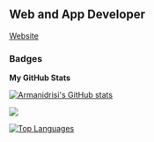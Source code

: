 

## Web and App Developer

[Website](https://arman-idrisi.netlify.app)


### Badges

<b>My GitHub Stats</b>

<a href="http://www.github.com/Armanidrisi"><img src="https://github-readme-stats.vercel.app/api?username=Armanidrisi&show_icons=true&hide=&count_private=true&title_color=0891b2&text_color=ffffff&icon_color=0891b2&bg_color=1c1917&hide_border=true&show_icons=true" alt="Armanidrisi's GitHub stats" /></a>

<a href="http://www.github.com/Armanidrisi"><img src="https://github-readme-streak-stats.herokuapp.com/?user=Armanidrisi&stroke=ffffff&background=1c1917&ring=0891b2&fire=0891b2&currStreakNum=ffffff&currStreakLabel=0891b2&sideNums=ffffff&sideLabels=ffffff&dates=ffffff&hide_border=true" /></a>

<a href="https://github.com/Armanidrisi" align="left"><img src="https://api.githubtrends.io/user/svg/Armanidrisi/langs?time_range=one_year&include_private=True&loc_metric=changed&theme=dark" alt="Top Languages" /></a>
